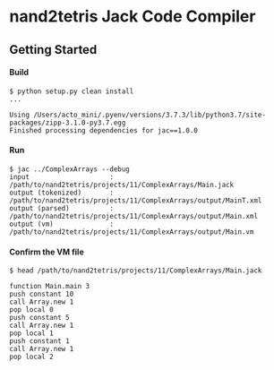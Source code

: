 # nand2tetris Jack Code Compiler

## Getting Started

#### Build

```shell script
$ python setup.py clean install
...

Using /Users/acto_mini/.pyenv/versions/3.7.3/lib/python3.7/site-packages/zipp-3.1.0-py3.7.egg
Finished processing dependencies for jac==1.0.0
```

#### Run

```shell script
$ jac ../ComplexArrays --debug
input                    : /path/to/nand2tetris/projects/11/ComplexArrays/Main.jack
output (tokenized)       : /path/to/nand2tetris/projects/11/ComplexArrays/output/MainT.xml
output (parsed)          : /path/to/nand2tetris/projects/11/ComplexArrays/output/Main.xml
output (vm)              : /path/to/nand2tetris/projects/11/ComplexArrays/output/Main.vm
```

#### Confirm the VM file

```shell script
$ head /path/to/nand2tetris/projects/11/ComplexArrays/Main.jack

function Main.main 3
push constant 10
call Array.new 1
pop local 0
push constant 5
call Array.new 1
pop local 1
push constant 1
call Array.new 1
pop local 2

```